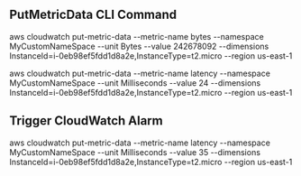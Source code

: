 ## PutMetricData CLI Command

aws cloudwatch put-metric-data --metric-name bytes --namespace MyCustomNameSpace --unit Bytes --value 242678092 --dimensions InstanceId=i-0eb98ef5fdd1d8a2e,InstanceType=t2.micro --region us-east-1

aws cloudwatch put-metric-data --metric-name latency --namespace MyCustomNameSpace --unit Milliseconds --value 24 --dimensions InstanceId=i-0eb98ef5fdd1d8a2e,InstanceType=t2.micro --region us-east-1


## Trigger CloudWatch Alarm

aws cloudwatch put-metric-data --metric-name latency --namespace MyCustomNameSpace --unit Milliseconds --value 35 --dimensions InstanceId=i-0eb98ef5fdd1d8a2e,InstanceType=t2.micro --region us-east-1

